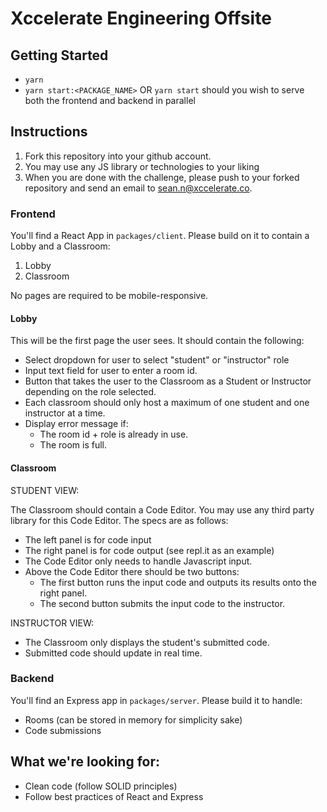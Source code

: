 # Xccelerate Engineering Offsite

## Getting Started

- `yarn`
- `yarn start:<PACKAGE_NAME>` OR `yarn start` should you wish to serve both the frontend and backend in parallel

## Instructions

1. Fork this repository into your github account.
1. You may use any JS library or technologies to your liking
1. When you are done with the challenge, please push to your forked repository and send an email to sean.n@xccelerate.co.

### Frontend

You'll find a React App in `packages/client`. Please build on it to contain a Lobby and a Classroom:

1. Lobby
2. Classroom

No pages are required to be mobile-responsive.

#### Lobby

This will be the first page the user sees. It should contain the following:

- Select dropdown for user to select "student" or "instructor" role
- Input text field for user to enter a room id.
- Button that takes the user to the Classroom as a Student or Instructor depending on the role selected.
- Each classroom should only host a maximum of one student and one instructor at a time.
- Display error message if:
  - The room id + role is already in use.
  - The room is full.

#### Classroom

STUDENT VIEW:

The Classroom should contain a Code Editor. You may use any third party library for this Code Editor. The specs are as follows:

- The left panel is for code input
- The right panel is for code output (see repl.it as an example)
- The Code Editor only needs to handle Javascript input.
- Above the Code Editor there should be two buttons:
  - The first button runs the input code and outputs its results onto the right panel.
  - The second button submits the input code to the instructor.

INSTRUCTOR VIEW:

- The Classroom only displays the student's submitted code.
- Submitted code should update in real time.

### Backend

You'll find an Express app in `packages/server`. Please build it to handle:

- Rooms (can be stored in memory for simplicity sake)
- Code submissions

## What we're looking for:

- Clean code (follow SOLID principles)
- Follow best practices of React and Express
